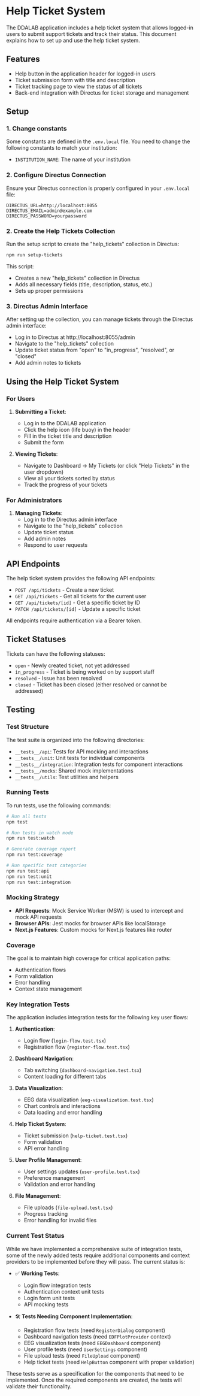 # Help Ticket System

The DDALAB application includes a help ticket system that allows logged-in users to submit support tickets and track their status. This document explains how to set up and use the help ticket system.

## Features

- Help button in the application header for logged-in users
- Ticket submission form with title and description
- Ticket tracking page to view the status of all tickets
- Back-end integration with Directus for ticket storage and management

## Setup

### 1. Change constants

Some constants are defined in the `.env.local` file. You need to change the following constants to match your institution:

- `INSTITUTION_NAME`: The name of your institution

### 2. Configure Directus Connection

Ensure your Directus connection is properly configured in your `.env.local` file:

```
DIRECTUS_URL=http://localhost:8055
DIRECTUS_EMAIL=admin@example.com
DIRECTUS_PASSWORD=yourpassword
```

### 2. Create the Help Tickets Collection

Run the setup script to create the "help_tickets" collection in Directus:

```bash
npm run setup-tickets
```

This script:

- Creates a new "help_tickets" collection in Directus
- Adds all necessary fields (title, description, status, etc.)
- Sets up proper permissions

### 3. Directus Admin Interface

After setting up the collection, you can manage tickets through the Directus admin interface:

- Log in to Directus at http://localhost:8055/admin
- Navigate to the "help_tickets" collection
- Update ticket status from "open" to "in_progress", "resolved", or "closed"
- Add admin notes to tickets

## Using the Help Ticket System

### For Users

1. **Submitting a Ticket**:

   - Log in to the DDALAB application
   - Click the help icon (life buoy) in the header
   - Fill in the ticket title and description
   - Submit the form

2. **Viewing Tickets**:
   - Navigate to Dashboard → My Tickets (or click "Help Tickets" in the user dropdown)
   - View all your tickets sorted by status
   - Track the progress of your tickets

### For Administrators

1. **Managing Tickets**:
   - Log in to the Directus admin interface
   - Navigate to the "help_tickets" collection
   - Update ticket status
   - Add admin notes
   - Respond to user requests

## API Endpoints

The help ticket system provides the following API endpoints:

- `POST /api/tickets` - Create a new ticket
- `GET /api/tickets` - Get all tickets for the current user
- `GET /api/tickets/[id]` - Get a specific ticket by ID
- `PATCH /api/tickets/[id]` - Update a specific ticket

All endpoints require authentication via a Bearer token.

## Ticket Statuses

Tickets can have the following statuses:

- `open` - Newly created ticket, not yet addressed
- `in_progress` - Ticket is being worked on by support staff
- `resolved` - Issue has been resolved
- `closed` - Ticket has been closed (either resolved or cannot be addressed)

## Testing

### Test Structure

The test suite is organized into the following directories:

- `__tests__/api`: Tests for API mocking and interactions
- `__tests__/unit`: Unit tests for individual components
- `__tests__/integration`: Integration tests for component interactions
- `__tests__/mocks`: Shared mock implementations
- `__tests__/utils`: Test utilities and helpers

### Running Tests

To run tests, use the following commands:

```bash
# Run all tests
npm test

# Run tests in watch mode
npm run test:watch

# Generate coverage report
npm run test:coverage

# Run specific test categories
npm run test:api
npm run test:unit
npm run test:integration
```

### Mocking Strategy

- **API Requests**: Mock Service Worker (MSW) is used to intercept and mock API requests
- **Browser APIs**: Jest mocks for browser APIs like localStorage
- **Next.js Features**: Custom mocks for Next.js features like router

### Coverage

The goal is to maintain high coverage for critical application paths:

- Authentication flows
- Form validation
- Error handling
- Context state management

### Key Integration Tests

The application includes integration tests for the following key user flows:

1. **Authentication**:

   - Login flow (`login-flow.test.tsx`)
   - Registration flow (`register-flow.test.tsx`)

2. **Dashboard Navigation**:

   - Tab switching (`dashboard-navigation.test.tsx`)
   - Content loading for different tabs

3. **Data Visualization**:

   - EEG data visualization (`eeg-visualization.test.tsx`)
   - Chart controls and interactions
   - Data loading and error handling

4. **Help Ticket System**:

   - Ticket submission (`help-ticket.test.tsx`)
   - Form validation
   - API error handling

5. **User Profile Management**:

   - User settings updates (`user-profile.test.tsx`)
   - Preference management
   - Validation and error handling

6. **File Management**:
   - File uploads (`file-upload.test.tsx`)
   - Progress tracking
   - Error handling for invalid files

### Current Test Status

While we have implemented a comprehensive suite of integration tests, some of the newly added tests require additional components and context providers to be implemented before they will pass. The current status is:

- ✅ **Working Tests**:

  - Login flow integration tests
  - Authentication context unit tests
  - Login form unit tests
  - API mocking tests

- 🛠️ **Tests Needing Component Implementation**:
  - Registration flow tests (need `RegisterDialog` component)
  - Dashboard navigation tests (need `EDFPlotProvider` context)
  - EEG visualization tests (need `EEGDashboard` component)
  - User profile tests (need `UserSettings` component)
  - File upload tests (need `FileUpload` component)
  - Help ticket tests (need `HelpButton` component with proper validation)

These tests serve as a specification for the components that need to be implemented. Once the required components are created, the tests will validate their functionality.
